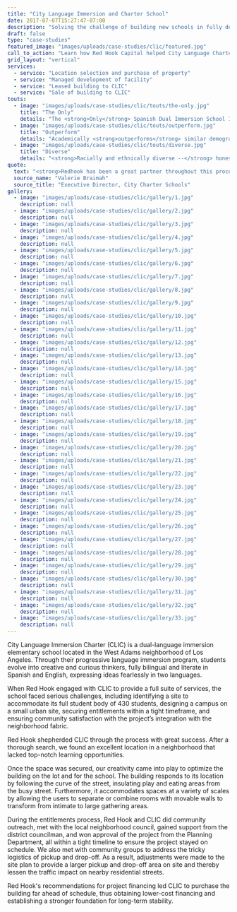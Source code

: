 ```yaml
---
title: "City Language Immersion and Charter School"
date: 2017-07-07T15:27:47-07:00
description: "Solving the challenge of building new schools in fully developed neighborhoods"
draft: false
type: "case-studies"
featured_image: "images/uploads/case-studies/clic/featured.jpg"
call_to_action: "Learn how Red Hook Capital helped City Language Charter School (CLIC) get through their entitlement phase!"
grid_layout: "vertical"
services:
  - service: "Location selection and purchase of property"
  - service: "Managed development of facility"
  - service: "Leased building to CLIC"
  - service: "Sale of building to CLIC"
touts:
  - image: "images/uploads/case-studies/clic/touts/the-only.jpg"
    title: "The Only"
    details: "The <strong>Only</strong> Spanish Dual Immersion School In Los Angeles"
  - image: "images/uploads/case-studies/clic/touts/outperform.jpg"
    title: "Outperform"
    details: "Academically <strong>outperforms</strong> similar demographically-based schools throughout California (according to State Testing)"
  - image: "images/uploads/case-studies/clic/touts/diverse.jpg"
    title: "Diverse"
    details: "<strong>Racially and ethnically diverse --</strong> honestly represents West Adams (50% free and reduced lunch, 30% Latino, 35% African-American, 5% other)"
quote:
  text: "<strong>Redhook has been a great partner throughout this process.</strong> <br/>They have been flexible and responsive to our particular situation as a school and creative in solving problems along the way. Their project management team is second to none and stayed on top of every detail of the project throughout the construction process. We would definitely do another project with them."
  source_name: "Valerie Braimah"
  source_title: "Executive Director, City Charter Schools"
gallery:
  - image: "images/uploads/case-studies/clic/gallery/1.jpg"
    description: null
  - image: "images/uploads/case-studies/clic/gallery/2.jpg"
    description: null
  - image: "images/uploads/case-studies/clic/gallery/3.jpg"
    description: null
  - image: "images/uploads/case-studies/clic/gallery/4.jpg"
    description: null
  - image: "images/uploads/case-studies/clic/gallery/5.jpg"
    description: null
  - image: "images/uploads/case-studies/clic/gallery/6.jpg"
    description: null
  - image: "images/uploads/case-studies/clic/gallery/7.jpg"
    description: null
  - image: "images/uploads/case-studies/clic/gallery/8.jpg"
    description: null
  - image: "images/uploads/case-studies/clic/gallery/9.jpg"
    description: null
  - image: "images/uploads/case-studies/clic/gallery/10.jpg"
    description: null
  - image: "images/uploads/case-studies/clic/gallery/11.jpg"
    description: null
  - image: "images/uploads/case-studies/clic/gallery/12.jpg"
    description: null
  - image: "images/uploads/case-studies/clic/gallery/13.jpg"
    description: null
  - image: "images/uploads/case-studies/clic/gallery/14.jpg"
    description: null
  - image: "images/uploads/case-studies/clic/gallery/15.jpg"
    description: null
  - image: "images/uploads/case-studies/clic/gallery/16.jpg"
    description: null
  - image: "images/uploads/case-studies/clic/gallery/17.jpg"
    description: null
  - image: "images/uploads/case-studies/clic/gallery/18.jpg"
    description: null
  - image: "images/uploads/case-studies/clic/gallery/19.jpg"
    description: null
  - image: "images/uploads/case-studies/clic/gallery/20.jpg"
    description: null
  - image: "images/uploads/case-studies/clic/gallery/21.jpg"
    description: null
  - image: "images/uploads/case-studies/clic/gallery/22.jpg"
    description: null
  - image: "images/uploads/case-studies/clic/gallery/23.jpg"
    description: null
  - image: "images/uploads/case-studies/clic/gallery/24.jpg"
    description: null
  - image: "images/uploads/case-studies/clic/gallery/25.jpg"
    description: null
  - image: "images/uploads/case-studies/clic/gallery/26.jpg"
    description: null
  - image: "images/uploads/case-studies/clic/gallery/27.jpg"
    description: null
  - image: "images/uploads/case-studies/clic/gallery/28.jpg"
    description: null
  - image: "images/uploads/case-studies/clic/gallery/29.jpg"
    description: null
  - image: "images/uploads/case-studies/clic/gallery/30.jpg"
    description: null
  - image: "images/uploads/case-studies/clic/gallery/31.jpg"
    description: null
  - image: "images/uploads/case-studies/clic/gallery/32.jpg"
    description: null
  - image: "images/uploads/case-studies/clic/gallery/33.jpg"
    description: null
---
```


City Language Immersion Charter (CLIC) is a dual-language immersion elementary school located in the West Adams neighborhood of Los Angeles. Through their progressive language immersion program, students evolve into creative and curious thinkers, fully bilingual and literate in Spanish and English, expressing ideas fearlessly in two languages.

When Red Hook engaged with CLIC to provide a full suite of services, the school faced serious challenges, including identifying a site to accommodate its full student body of 430 students, designing a campus on a small urban site, securing entitlements within a tight timeframe, and ensuring community satisfaction with the project’s integration with the neighborhood fabric.

Red Hook shepherded CLIC through the process with great success. After a thorough search, we found an excellent location in a neighborhood that lacked top-notch learning opportunities.

Once the space was secured, our creativity came into play to optimize the building on the lot and for the school. The building responds to its location by following the curve of the street, insulating play and eating areas from the busy street. Furthermore, it accommodates spaces at a variety of scales by allowing the users to separate or combine rooms with movable walls to transform from intimate to large gathering areas.

During the entitlements process, Red Hook and CLIC did community outreach, met with the local neighborhood council, gained support from the district councilman, and won approval of the project from the Planning Department, all within a tight timeline to ensure the project stayed on schedule. We also met with community groups to address the tricky logistics of pickup and drop-off.  As a result, adjustments were made to the site plan to provide a larger pickup and drop-off area on site and thereby lessen the traffic impact on nearby residential streets.

Red Hook's recommendations for project financing led CLIC to purchase the building far ahead of schedule, thus obtaining lower-cost financing and establishing a stronger foundation for long-term stability.



